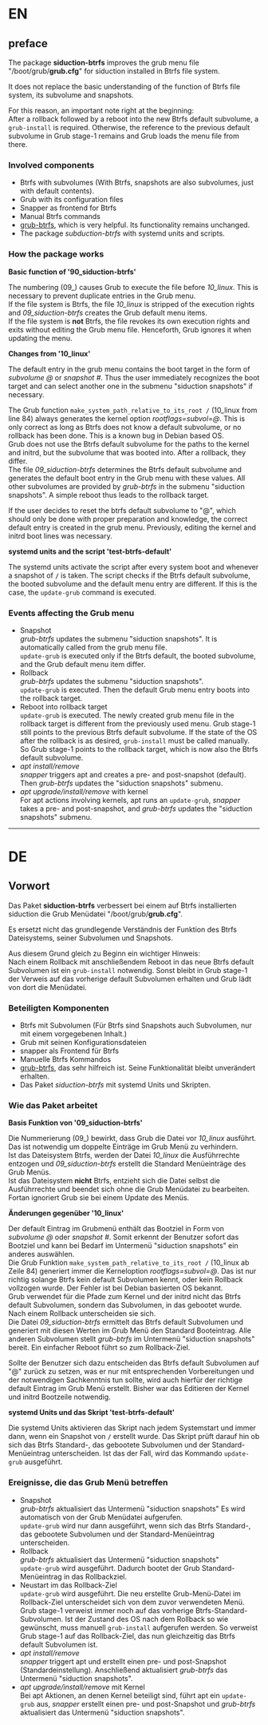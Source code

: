 # EN

## preface

The package **siduction-btrfs** improves the grub menu file "/boot/grub/**grub.cfg**" for siduction installed in Btrfs file system.

It does not replace the basic understanding of the function of Btrfs file system, its subvolume and snapshots.

For this reason, an important note right at the beginning:  
After a rollback followed by a reboot into the new Btrfs default subvolume, a `grub-install` is required. Otherwise, the reference to the previous default subvolume in Grub stage-1 remains and Grub loads the menu file from there.

### Involved components

+ Btrfs with subvolumes (With Btrfs, snapshots are also subvolumes, just with default contents).  
+ Grub with its configuration files  
+ Snapper as frontend for Btrfs  
+ Manual Btrfs commands  
+ [grub-btrfs](https://github.com/Antynea/grub-btrfs), which is very helpful. Its functionality remains unchanged.  
+ The package *subduction-btrfs* with systemd units and scripts.

### How the package works

**Basic function of '90_siduction-btrfs'**

The numbering (09\_) causes Grub to execute the file before *10_linux*. This is necessary to prevent duplicate entries in the Grub menu.  
If the file system is Btrfs, the file *10_linux* is stripped of the execution rights and *09_siduction-btrfs* creates the Grub default menu items.  
If the file system is **not** Btrfs, the file revokes its own execution rights and exits without editing the Grub menu file. Henceforth, Grub ignores it when updating the menu.

**Changes from '10_linux'**

The default entry in the grub menu contains the boot target in the form of *subvolume @* or *snapshot #*. Thus the user immediately recognizes the boot target and can select another one in the submenu "siduction snapshots" if necessary.

The Grub function `make_system_path_relative_to_its_root /` (10_linux from line 84) always generates the kernel option *rootflags=subvol=@*. This is only correct as long as Btrfs does not know a default subvolume, or no rollback has been done. This is a known bug in Debian based OS.  
Grub does not use the Btrfs default subvolume for the paths to the kernel and initrd, but the subvolume that was booted into. After a rollback, they differ.  
The file *09_siduction-btrfs* determines the Btrfs default subvolume and generates the default boot entry in the Grub menu with these values. All other subvolumes are provided by *grub-btrfs* in the submenu "siduction snapshots". A simple reboot thus leads to the rollback target.

If the user decides to reset the btrfs default subvolume to "@", which should only be done with proper preparation and knowledge, the correct default entry is created in the grub menu. Previously, editing the kernel and initrd boot lines was necessary.

**systemd units and the script 'test-btrfs-default'**

The systemd units activate the script after every system boot and whenever a snapshot of **`/`** is taken. The script checks if the Btrfs default subvolume, the booted subvolume and the default menu entry are different. If this is the case, the `update-grub` command is executed.

### Events affecting the Grub menu

+ Snapshot  
  *grub-btrfs* updates the submenu "siduction snapshots". It is automatically called from the grub menu file.  
  `update-grub` is executed only if the Btrfs default, the booted subvolume, and the Grub default menu item differ.  
+ Rollback  
  *grub-btrfs* updates the submenu "siduction snapshots".  
  `update-grub` is executed. Then the default Grub menu entry boots into the rollback target.  
+ Reboot into rollback target  
  `update-grub` is executed. The newly created grub menu file in the rollback target is different from the previously used menu. Grub stage-1 still points to the previous Btrfs default subvolume. If the state of the OS after the rollback is as desired, `grub-install` must be called manually. So Grub stage-1 points to the rollback target, which is now also the Btrfs default subvolume.  
+ *apt install/remove*  
  *snapper* triggers apt and creates a pre- and post-snapshot (default). Then *grub-btrfs* updates the "siduction snapshots" submenu.
+ *apt upgrade/install/remove* with kernel  
  For apt actions involving kernels, apt runs an `update-grub`, *snapper* takes a pre- and post-snapshot, and *grub-btrfs* updates the "siduction snapshots" submenu.

---------

# DE

## Vorwort

Das Paket **siduction-btrfs** verbessert bei einem auf Btrfs installierten siduction die Grub Menüdatei "/boot/grub/**grub.cfg**".

Es ersetzt nicht das grundlegende Verständnis der Funktion des Btrfs Dateisystems, seiner Subvolumen und Snapshots.

Aus diesem Grund gleich zu Beginn ein wichtiger Hinweis:  
Nach einem Rollback mit anschließendem Reboot in das neue Btrfs default Subvolumen ist ein `grub-install` notwendig. Sonst bleibt in Grub stage-1 der Verweis auf das vorherige default Subvolumen erhalten und Grub lädt von dort die Menüdatei.

### Beteiligten Komponenten

+ Btrfs mit Subvolumen (Für Btrfs sind Snapshots auch Subvolumen, nur mit einem vorgegebenen Inhalt.)  
+ Grub mit seinen Konfigurationsdateien  
+ snapper als Frontend für Btrfs  
+ Manuelle Btrfs Kommandos  
+ [grub-btrfs](https://github.com/Antynea/grub-btrfs), das sehr hilfreich ist. Seine Funktionalität bleibt unverändert erhalten.  
+ Das Paket *siduction-btrfs* mit systemd Units und Skripten.

### Wie das Paket arbeitet

**Basis Funktion von '09_siduction-btrfs'**

Die Nummerierung (09\_) bewirkt, dass Grub die Datei vor *10_linux* ausführt. Das ist notwendig um doppelte Einträge im Grub Menü zu verhindern.  
Ist das Dateisystem Btrfs, werden der Datei *10_linux* die Ausführrechte entzogen und *09_siduction-btrfs* erstellt die Standard Menüeinträge des Grub Menüs.  
Ist das Dateisystem **nicht** Btrfs, entzieht sich die Datei selbst die Ausführrechte und beendet sich ohne die Grub Menüdatei zu bearbeiten. Fortan ignoriert Grub sie bei einem Update des Menüs.

**Änderungen gegenüber '10_linux'**

Der default Eintrag im Grubmenü enthält das Bootziel in Form von *subvolume @* oder *snapshot #*. Somit erkennt der Benutzer sofort das Bootziel und kann bei Bedarf im Untermenü "siduction snapshots" ein anderes auswählen.  
Die Grub Funktion `make_system_path_relative_to_its_root /` (10_linux ab Zeile 84) generiert immer die Kerneloption *rootflags=subvol=@*. Das ist nur richtig solange Btrfs kein default Subvolumen kennt, oder kein Rollback vollzogen wurde. Der Fehler ist bei Debian basierten OS bekannt.  
Grub verwendet für die Pfade zum Kernel und der initrd nicht das Btrfs default Subvolumen, sondern das Subvolumen, in das gebootet wurde. Nach einem Rollback unterscheiden sie sich.  
Die Datei *09_siduction-btrfs* ermittelt das Btrfs default Subvolumen und generiert mit diesen Werten im Grub Menü den Standard Booteintrag. Alle anderen Subvolumen stellt *grub-btrfs* im Untermenü "siduction snapshots" bereit. Ein einfacher Reboot führt so zum Rollback-Ziel.

Sollte der Benutzer sich dazu entscheiden das Btrfs default Subvolumen auf "@" zurück zu setzen, was er nur mit entsprechenden Vorbereitungen und der notwendigen Sachkenntnis tun sollte, wird auch hierfür der richtige default Eintrag im Grub Menü erstellt. Bisher war das Editieren der Kernel und initrd Bootzeile notwendig.

**systemd Units und das Skript 'test-btrfs-default'**

Die systemd Units aktivieren das Skript nach jedem Systemstart und immer dann, wenn ein Snapshot von **`/`** erstellt wurde. Das Skript prüft darauf hin ob sich das Btrfs Standard-, das gebootete Subvolumen und der Standard-Menüeintrag unterscheiden. Ist das der Fall, wird das Kommando `update-grub` ausgeführt.  

### Ereignisse, die das Grub Menü betreffen

+ Snapshot  
  *grub-btrfs* aktualisiert das Untermenü "siduction snapshots" Es wird automatisch von der Grub Menüdatei aufgerufen.  
  `update-grub` wird nur dann ausgeführt, wenn sich das Btrfs Standard-, das gebootete Subvolumen und der Standard-Menüeintrag unterscheiden.  
+ Rollback  
  *grub-btrfs* aktualisiert das Untermenü "siduction snapshots"  
  `update-grub` wird ausgeführt. Dadurch bootet der Grub Standard-Menüeintrag in das Rollbackziel.
+ Neustart im das Rollback-Ziel  
  `update-grub` wird ausgeführt. Die neu erstellte Grub-Menü-Datei im Rollback-Ziel unterscheidet sich von dem zuvor verwendeten Menü. Grub stage-1 verweist immer noch auf das vorherige Btrfs-Standard-Subvolumen. Ist der Zustand des OS nach dem Rollback so wie gewünscht, muss manuell `grub-install` aufgerufen werden. So verweist Grub stage-1 auf das Rollback-Ziel, das nun gleichzeitig das Btrfs default Subvolumen ist.  
+ *apt install/remove*  
  *snapper* triggert apt und erstellt einen pre- und post-Snapshot (Standardeinstellung). Anschließend aktualisiert *grub-btrfs* das Untermenü "siduction snapshots".
+ *apt upgrade/install/remove* mit Kernel  
  Bei apt Aktionen, an denen Kernel beteiligt sind, führt apt ein `update-grub` aus, *snapper* erstellt einen pre- und post-Snapshot und *grub-btrfs* aktualisiert das Untermenü "siduction snapshots".
